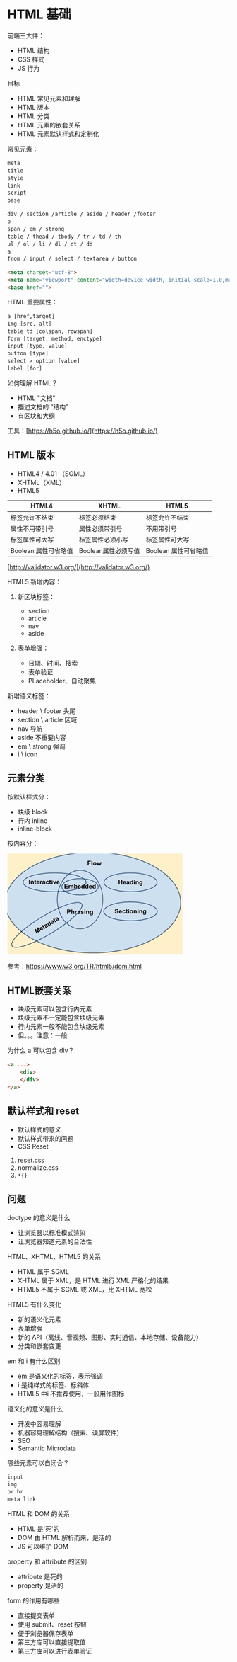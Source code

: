 # HTML 基础

前端三大件：

- HTML 结构
- CSS 样式
- JS  行为

目标

- HTML 常见元素和理解
- HTML 版本
- HTML 分类
- HTML 元素的嵌套关系
- HTML 元素默认样式和定制化

常见元素：

```txt
meta
title
style
link
script
base
```

```txt
div / section /article / aside / header /footer
p
span / em / strong
table / thead / tbody / tr / td / th
ul / ol / li / dl / dt / dd
a
from / input / select / textarea / button
```

```html
<meta charset="utf-8">
<meta name="viewport" content="width=device-width, initial-scale=1.0,maximum-scale=1.0,user-scalable=no">
<base href="">
```

HTML 重要属性：

```txt
a [href,target]
img [src, alt]
table td [colspan, rowspan]
form [target, method, enctype]
input [type, value]
button [type]
select > option [value]
label [for]
```

如何理解 HTML？

- HTML "文档"
- 描述文档的 “结构”
- 有区块和大纲

工具：[https://h5o.github.io/](https://h5o.github.io/)

## HTML 版本

- HTML4 / 4.01 （SGML）
- XHTML（XML）
- HTML5

|   HTML4 |   XHTML |   HTML5   |
|   ---     |   --- |   ---     |
| 标签允许不结束    |   标签必须结束    |   标签允许不结束  |
| 属性不用带引号    |   属性必须带引号    |   不用带引号  |
| 标签属性可大写    |   标签属性必须小写    |   标签属性可大写  |
| Boolean 属性可省略值    |   Boolean属性必须写值    |   Boolean 属性可省略值  |

[http://validator.w3.org/](http://validator.w3.org/)

HTML5 新增内容：

1. 新区块标签：

    - section
    - article
    - nav
    - aside

2. 表单增强：

    - 日期、时间、搜索
    - 表单验证
    - PLaceholder、自动聚焦

新增语义标签：

- header \ footer 头尾
- section \ article 区域
- nav 导航
- aside 不重要内容
- em \ strong 强调
- i \ icon

## 元素分类

按默认样式分：

- 块级 block
- 行内 inline
- inline-block

按内容分：

![dom.png](./img/dom.png)

参考：https://www.w3.org/TR/html5/dom.html

## HTML嵌套关系

- 块级元素可以包含行内元素
- 块级元素不一定能包含块级元素
- 行内元素一般不能包含块级元素
- 但。。。注意：一般

为什么 a 可以包含 div？

```html
<a ...>
    <div>
    </div>
</a>
```

## 默认样式和 reset

- 默认样式的意义
- 默认样式带来的问题
- CSS Reset

1. reset.css
2. normalize.css
3. `*{}`

## 问题

doctype 的意义是什么

- 让浏览器以标准模式渲染
- 让浏览器知道元素的合法性

HTML、XHTML、HTML5 的关系

- HTML 属于 SGML
- XHTML 属于 XML，是 HTML 进行 XML 严格化的结果
- HTML5 不属于 SGML 或 XML，比 XHTML 宽松

HTML5 有什么变化

- 新的语义化元素
- 表单增强
- 新的 API（离线、音视频、图形、实时通信、本地存储、设备能力）
- 分类和嵌套变更

em 和 i 有什么区别

- em 是语义化的标签，表示强调
- i 是纯样式的标签、标斜体
- HTML5 中i 不推荐使用，一般用作图标

语义化的意义是什么

- 开发中容易理解
- 机器容易理解结构（搜索、读屏软件）
- SEO
- Semantic Microdata

哪些元素可以自闭合？

```txt
input
img
br hr
meta link
```

HTML 和 DOM 的关系

- HTML 是'死'的
- DOM 由 HTML 解析而来，是活的
- JS 可以维护 DOM

property 和 attribute 的区别

- attribute 是死的
- property 是活的

form 的作用有哪些

- 直接提交表单
- 使用 submit、reset 按钮
- 便于浏览器保存表单
- 第三方库可以直接提取值
- 第三方库可以进行表单验证
